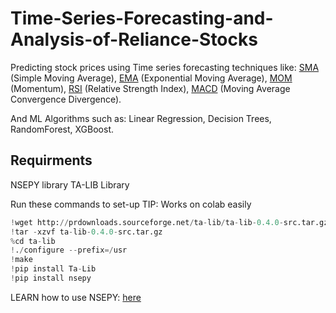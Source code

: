 # Time-Series-Forecasting-and-Analysis-of-Reliance-Stocks

Predicting stock prices using Time series forecasting techniques like:  [SMA](https://www.investopedia.com/terms/s/sma.asp) (Simple Moving Average), [EMA](https://www.investopedia.com/terms/e/ema.asp) (Exponential Moving Average), [MOM](https://www.investopedia.com/terms/m/momentum.asp) (Momentum), [RSI](https://www.investopedia.com/terms/r/rsi.asp) (Relative Strength Index), [MACD](https://www.investopedia.com/terms/m/macd.asp) (Moving Average Convergence Divergence).

And ML Algorithms such as: Linear Regression, Decision Trees, RandomForest, XGBoost.

## Requirments

NSEPY library 
TA-LIB Library

Run these commands to set-up  TIP: Works on colab easily
```python
!wget http://prdownloads.sourceforge.net/ta-lib/ta-lib-0.4.0-src.tar.gz 
!tar -xzvf ta-lib-0.4.0-src.tar.gz
%cd ta-lib
!./configure --prefix=/usr
!make                                                                                                                                                                     !make install
!pip install Ta-Lib
!pip install nsepy
```
LEARN how to use NSEPY: [here](https://nsepy.xyz/)
